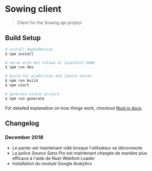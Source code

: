 # Sowing client

> Client for the Sowing api project

## Build Setup

``` bash
# install dependencies
$ npm install

# serve with hot reload at localhost:3000
$ npm run dev

# build for production and launch server
$ npm run build
$ npm start

# generate static project
$ npm run generate
```

For detailed explanation on how things work, checkout [Nuxt.js docs](https://nuxtjs.org).

## Changelog

### December 2018

- Le panier est maintenant vidé lorsque l'utilisateur se déconnecte
- La police *Source Sans Pro* est maintenant chargée de manière plus efficace à l'aide de Nuxt Webfont Loader
- Installation du module Google Analytics
